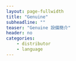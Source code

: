 ```yaml
---
layout: page-fullwidth
title: "Genuine"
subheadline: ""
teaser: "Genuine 設備簡介"
header: no
categories:
    - distributor
    - language
---
```

